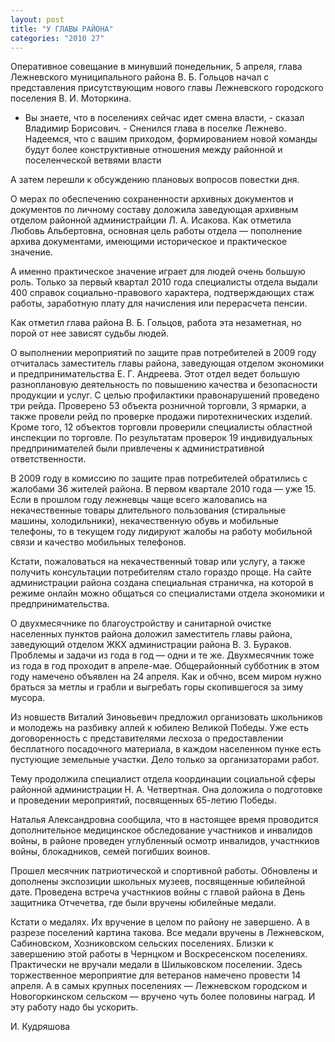 ```yaml
---
layout: post
title: "У ГЛАВЫ РАЙОНА"
categories: "2010 27"
---
```


Оперативное совещание в минувший понедельник, 5 апреля, глава Лежневского муниципального района В. Б. Гольцов начал с представления присутствующим нового главы Лежневского городского поселения В. И. Моторкина.

- Вы знаете, что в поселениях сейчас идет смена власти, - сказал Владимир Борисович. - Сненился глава в поселке Лежнево. Надеемся, что с вашим приходом, формированием новой команды будут более конструктивные отношения между районной и поселенческой ветвями власти

А затем перешли к обсуждению плановых вопросов повестки дня.

О мерах по обеспечению сохраненности архивных документов и документов по личному составу доложила заведующая архивным отделом районной администрайции Л. А. Исакова. Как отметила Любовь Альбертовна, основная цель работы отдела — пополнение архива документами, имеющими историческое и практическое значение.

А именно практическое значение играет для людей очень большую роль. Только за первый квартал 2010 года специалисты отдела выдали 400 справок социально-правового характера, подтверждающих стаж работы, заработную плату для начисления или перерасчета пенсии.

Как отметил глава района В. Б. Гольцов, работа эта незаметная, но порой от нее зависят судьбы людей.

О выполнении мероприятий по защите прав потребителей в 2009 году отчиталась заместитель главы района, заведующая отделом экономики и предпринимательства Е. Г. Андреева. Этот отдел ведет большую разноплановую деятельность по повышению качества и безопасности продукции и услуг. С целью профилактики правонарушений проведено три рейда. Проверено 53 объекта розничной торговли, 3 ярмарки, а также провели рейд по проверке продажи пиротехнических изделий. Кроме того, 12 объектов торговли проверили специалисты областной инспекции по торговле. По результатам проверок 19 индивидуальных предпринимателей были привлечены к административной ответственности.

В 2009 году в комиссию по защите прав потребителей обратились с жалобами 36 жителей района. В первом квартале 2010 года — уже 15. Если в прошлом году лежневцы чаще всего жаловались на некачественные товары длительного пользования (стиральные машины, холодильники), некачественную обувь и мобильные телефоны, то в текущем году лидируют жалобы на работу мобильной связи и качество мобильных телефонов.

Кстати, пожаловаться на некачественный товар или услугу, а также получить консультации потребителям стало гораздо проще. На сайте администрации района создана специальная страничка, на которой в режиме онлайн можно общаться со специалистами отдела экономики и предпринимательства.

О двухмесячнике по благоустройству и санитарной очистке населенных пунктов района доложил заместитель главы района, заведующий отделом ЖКХ администрации района В. З. Бураков. Проблемы и задачи из года в год — одни и те же. Двухмесячник тоже из года в год проходит в апреле-мае. Общерайонный субботник в этом году намечено объявлен на 24 апреля. Как и обчно, всем миром нужно браться за метлы и грабли и выгребать горы скопившегося за зиму мусора.

Из новшеств Виталий Зиновьевич предложил организовать школьников и молодежь на разбивку аллей к юбилею Великой Победы. Уже есть договоренность с представителями лесхоза о предоставлении бесплатного посадочного материала, в каждом населенном пунке есть пустующие земельные участки. Дело только за организаторами работ.

Тему продолжила специалист отдела координации социальной сферы районной администрации Н. А. Четвертная. Она доложила о подготовке и проведении мероприятий, посвященных 65-летию Победы.

Наталья Александровна сообщила, что в настоящее время проводится дополнительное медицинское обследование участников и инвалидов войны, в районе проведен углубленный осмотр инвалидов, участнкиов войны, блокадников, семей погибших воинов.

Прошел месячник патриотической и спортивной работы. Обновлены и дополнены экспозиции школьных музеев, посвященные юбилейной дате. Проведена встреча участнкиов войны с главой района в День защитника Отчечетва, где были вручены юбилейные медали.

Кстати о медалях. Их вручение в целом по району не завершено. А в разрезе поселений картина такова. Все медали вручены в Лежневском, Сабиновском, Хозниковском сельских поселениях. Близки к завершению этой работы в Чернцком и Воскресенском поселениях. Практически не вручали медали в Шилыковском поселении. Здесь торжественное мероприятие для ветеранов намечено провести 14 апреля. А в самых крупных поселениях — Лежневском городском и Новогоркинском сельском — вручено чуть более половины наград. И эту работу надо бы ускорить.

И. Кудряшова



